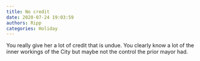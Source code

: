 ```yaml
---
title: No credit
date: 2020-07-24 19:03:59
authors: Ripp
categories: Holiday
---
```


 You really give her a lot of credit that is undue. You clearly know a lot of the inner workings of the City but maybe not the control the prior mayor had.